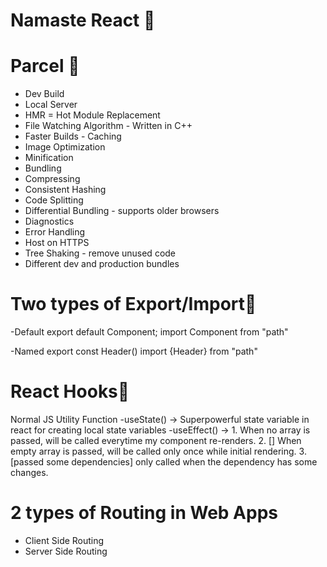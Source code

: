 # Namaste React 🚀

# Parcel 🚀
- Dev Build
- Local Server
- HMR = Hot Module Replacement
- File Watching Algorithm - Written in C++
- Faster Builds - Caching
- Image Optimization
- Minification
- Bundling
- Compressing
- Consistent Hashing
- Code Splitting
- Differential Bundling - supports older browsers
- Diagnostics
- Error Handling
- Host on HTTPS
- Tree Shaking - remove unused code
- Different dev and production bundles

# Two types of Export/Import🚀
-Default
export default Component;
import Component from "path"

-Named
export const Header()
import {Header} from "path"

# React Hooks🚀
Normal JS Utility Function
-useState() -> Superpowerful state variable in react for creating local state variables
-useEffect() -> 1. When no array is passed, will be called everytime my component re-renders.
                2. [] When empty array is passed, will be called only once while initial rendering.
                3. [passed some dependencies] only called when the dependency has some changes.

# 2 types of Routing in Web Apps
- Client Side Routing
- Server Side Routing
